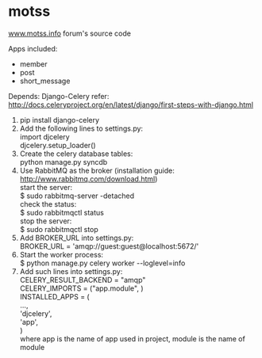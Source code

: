 motss
=====

www.motss.info forum's source code


Apps included:

* member
* post
* short_message


Depends: Django-Celery
refer: http://docs.celeryproject.org/en/latest/django/first-steps-with-django.html

1. pip install django-celery
2. Add the following lines to settings.py:<br/>
import djcelery<br/>
djcelery.setup_loader()
3. Create the celery database tables: <br/>
python manage.py syncdb
4. Use RabbitMQ as the broker (installation guide: http://www.rabbitmq.com/download.html)<br/>
start the server:<br/>
$ sudo rabbitmq-server -detached<br/>
check the status:<br/>
$ sudo rabbitmqctl status<br/>
stop the server:<br/>
$ sudo rabbitmqctl stop
5. Add BROKER_URL into settings.py:<br/>
BROKER_URL = 'amqp://guest:guest@localhost:5672/'
6. Start the worker process:<br/>
$ python manage.py celery worker --loglevel=info
7. Add such lines into settings.py:<br/>
CELERY_RESULT_BACKEND = "amqp"<br/>
CELERY_IMPORTS = ("app.module", )<br/>
INSTALLED_APPS = (<br/>
    ...,<br/>
    'djcelery',<br/>
    'app',<br/>
)<br/>
where app is the name of app used in project, module is the name of module




